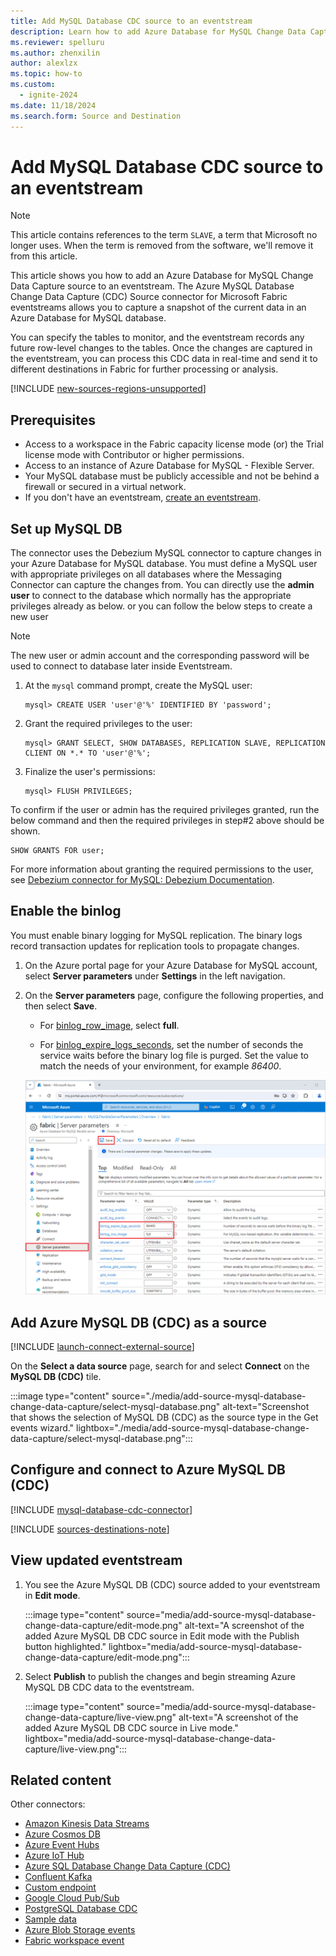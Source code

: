 ```yaml
---
title: Add MySQL Database CDC source to an eventstream
description: Learn how to add Azure Database for MySQL Change Data Capture (CDC) source to an eventstream.
ms.reviewer: spelluru
ms.author: zhenxilin
author: alexlzx
ms.topic: how-to
ms.custom:
  - ignite-2024
ms.date: 11/18/2024
ms.search.form: Source and Destination
---
```


# Add MySQL Database CDC source to an eventstream

>[!NOTE]
>This article contains references to the term `SLAVE`, a term that Microsoft no longer uses. When the term is removed from the software, we'll remove it from this article.

This article shows you how to add an Azure Database for MySQL Change Data Capture source to an eventstream. The Azure MySQL Database Change Data Capture (CDC) Source connector for Microsoft Fabric eventstreams allows you to capture a snapshot of the current data in an Azure Database for MySQL database.

You can specify the tables to monitor, and the eventstream records any future row-level changes to the tables. Once the changes are captured in the eventstream, you can process this CDC data in real-time and send it to different destinations in Fabric for further processing or analysis.

[!INCLUDE [new-sources-regions-unsupported](./includes/new-sources-regions-unsupported.md)]

## Prerequisites

- Access to a workspace in the Fabric capacity license mode (or) the Trial license mode with Contributor or higher permissions. 
- Access to an instance of Azure Database for MySQL - Flexible Server.
- Your MySQL database must be publicly accessible and not be behind a firewall or secured in a virtual network.
- If you don't have an eventstream, [create an eventstream](create-manage-an-eventstream.md). 


## Set up MySQL DB

The connector uses the Debezium MySQL connector to capture changes in your Azure Database for MySQL database. You must define a MySQL user with appropriate privileges on all databases where the Messaging Connector can capture the changes from. You can directly use the **admin user** to connect to the database which normally has the appropriate privileges already as below. or you can follow the below steps to create a new user 

> [!NOTE]
> The new user or admin account and the corresponding password will be used to connect to database later inside Eventstream. 

1. At the `mysql` command prompt, create the MySQL user:

   ```
   mysql> CREATE USER 'user'@'%' IDENTIFIED BY 'password';
   ```

1. Grant the required privileges to the user:

   ```
   mysql> GRANT SELECT, SHOW DATABASES, REPLICATION SLAVE, REPLICATION CLIENT ON *.* TO 'user'@'%';
   ```

1. Finalize the user's permissions:

   ```
   mysql> FLUSH PRIVILEGES;
   ```

To confirm if the user or admin has the required privileges granted, run the below command and then the required privileges in step#2 above should be shown.

```
SHOW GRANTS FOR user;
```


For more information about granting the required permissions to the user, see [Debezium connector for MySQL: Debezium Documentation](https://debezium.io/documentation/reference/stable/connectors/mysql.html#mysql-creating-user).

## Enable the binlog

You must enable binary logging for MySQL replication. The binary logs record transaction updates for replication tools to propagate changes.

1. On the Azure portal page for your Azure Database for MySQL account, select **Server parameters** under **Settings** in the left navigation.

1. On the **Server parameters** page, configure the following properties, and then select **Save**.

   - For [binlog_row_image](https://dev.mysql.com/doc/refman/8.0/en/replication-options-binary-log.html#sysvar_binlog_row_image), select **full**.

   - For [binlog_expire_logs_seconds](https://dev.mysql.com/doc/refman/8.0/en/replication-options-binary-log.html#sysvar_binlog_expire_logs_seconds), set the number of seconds the service waits before the binary log file is purged. Set the value to match the needs of your environment, for example *86400*.

   ![A screenshot of the binlog settings for replication under Server parameters.](media/add-source-mysql-database-change-data-capture/binlog.png)

## Add Azure MySQL DB (CDC) as a source
[!INCLUDE [launch-connect-external-source](./includes/launch-connect-external-source.md)]

On the **Select a data source** page, search for and select **Connect** on the **MySQL DB (CDC)** tile.

:::image type="content" source="./media/add-source-mysql-database-change-data-capture/select-mysql-database.png" alt-text="Screenshot that shows the selection of MySQL DB (CDC) as the source type in the Get events wizard." lightbox="./media/add-source-mysql-database-change-data-capture/select-mysql-database.png":::

## Configure and connect to Azure MySQL DB (CDC) 

[!INCLUDE [mysql-database-cdc-connector](./includes/mysql-database-cdc-source-connector.md)]

[!INCLUDE [sources-destinations-note](./includes/sources-destinations-note.md)]

## View updated eventstream
1. You see the Azure MySQL DB (CDC) source added to your eventstream in **Edit mode**.

    :::image type="content" source="media/add-source-mysql-database-change-data-capture/edit-mode.png" alt-text="A screenshot of the added Azure MySQL DB CDC source in Edit mode with the Publish button highlighted." lightbox="media/add-source-mysql-database-change-data-capture/edit-mode.png":::
2. Select **Publish** to publish the changes and begin streaming Azure MySQL DB CDC data to the eventstream.

    :::image type="content" source="media/add-source-mysql-database-change-data-capture/live-view.png" alt-text="A screenshot of the added Azure MySQL DB CDC source in Live mode." lightbox="media/add-source-mysql-database-change-data-capture/live-view.png":::

## Related content

Other connectors:

- [Amazon Kinesis Data Streams](add-source-amazon-kinesis-data-streams.md)
- [Azure Cosmos DB](add-source-azure-cosmos-db-change-data-capture.md)
- [Azure Event Hubs](add-source-azure-event-hubs.md)
- [Azure IoT Hub](add-source-azure-iot-hub.md)
- [Azure SQL Database Change Data Capture (CDC)](add-source-azure-sql-database-change-data-capture.md)
- [Confluent Kafka](add-source-confluent-kafka.md)
- [Custom endpoint](add-source-custom-app.md)
- [Google Cloud Pub/Sub](add-source-google-cloud-pub-sub.md) 
- [PostgreSQL Database CDC](add-source-postgresql-database-change-data-capture.md)
- [Sample data](add-source-sample-data.md)
- [Azure Blob Storage events](add-source-azure-blob-storage.md)
- [Fabric workspace event](add-source-fabric-workspace.md)
